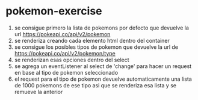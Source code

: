# pokemon-exercise

1. se consigue primero la lista de pokemons por defecto que devuelve la url https://pokeapi.co/api/v2/pokemon
2. se renderiza creando cada elemento html dentro del container
3. se consigue los posibles tipos de pokemon que devuelve la url de https://pokeapi.co/api/v2/pokemon/type
4. se renderizan esas opciones dentro del select
5. se agrega un eventListener al select de 'change' para hacer un request en base al tipo de pokemon seleccionado
6. el request para el tipo de pokemon devuelve automaticamente una lista de 1000 pokemons de ese tipo asi que se renderiza esa lista y se remueve la anterior

   
